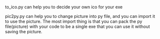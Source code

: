 to_ico.py can help you to decide your own ico for your exe

pic2py.py can help you to change picture into py file, and you can import it to use the picture. The most import thing is that you can pack the py file(picture) with your code to be a single exe that you can use it without saving the picture.
